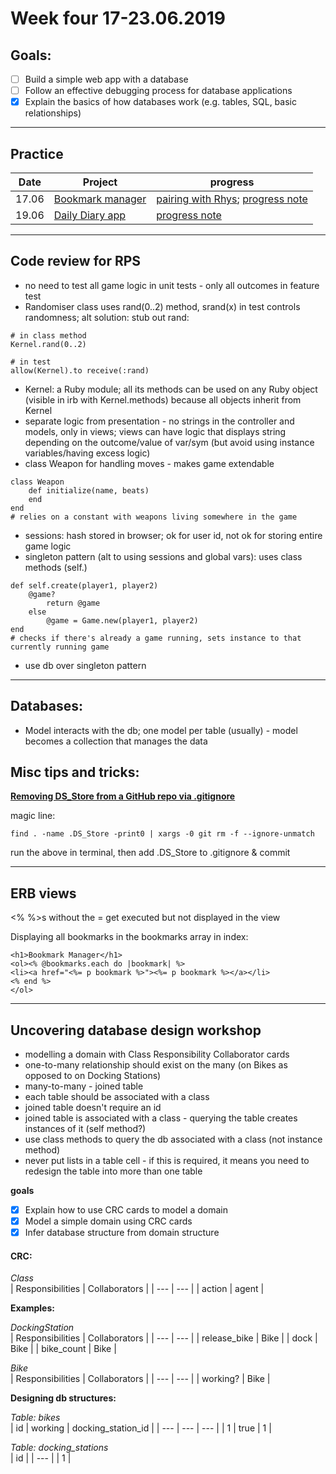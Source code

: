 # Week four 17-23.06.2019

## Goals:

- [ ] Build a simple web app with a database
- [ ] Follow an effective debugging process for database applications
- [x] Explain the basics of how databases work (e.g. tables, SQL, basic relationships)

---  

## Practice

Date | Project | progress
--- | --- | ---
17.06 | [Bookmark manager](https://github.com/aniasobo/bookmark-challenge) | [pairing with Rhys](https://github.com/aniasobo/portfolio/blob/master/feedback/feedback%20from%20Rhys.md); [progress note](https://github.com/aniasobo/portfolio/blob/master/challenges/bookmark-manager.md)
19.06 | [Daily Diary app](https://github.com/aniasobo/daily-diary-app) | [progress note](https://github.com/aniasobo/portfolio/blob/master/challenges/daily-diary.md) 

---  

## Code review for RPS  

- no need to test all game logic in unit tests - only all outcomes in feature test
- Randomiser class uses rand(0..2) method, srand(x) in test controls randomness; alt solution: stub out rand:

```
# in class method
Kernel.rand(0..2)

# in test
allow(Kernel).to receive(:rand)
```

- Kernel: a Ruby module; all its methods can be used on any Ruby object (visible in irb with Kernel.methods) because all objects inherit from Kernel
- separate logic from presentation - no strings in the controller and models, only in views; views can have logic that displays string depending on the outcome/value of var/sym (but avoid using instance variables/having excess logic)
- class Weapon for handling moves - makes game extendable

```
class Weapon
	def initialize(name, beats)
	end 
end
# relies on a constant with weapons living somewhere in the game
```

- sessions: hash stored in browser; ok for user id, not ok for storing entire game logic
- singleton pattern (alt to using sessions and global vars): uses class methods (self.)

```
def self.create(player1, player2)
	@game?
		return @game
	else
		@game = Game.new(player1, player2)
end
# checks if there's already a game running, sets instance to that currently running game
```

- use db over singleton pattern

---

## Databases:

- Model interacts with the db; one model per table (usually) - model becomes a collection that manages the data

## Misc tips and tricks:

**[Removing DS_Store from a GitHub repo via .gitignore](https://stackoverflow.com/questions/107701/how-can-i-remove-ds-store-files-from-a-git-repository)**

magic line:

```
find . -name .DS_Store -print0 | xargs -0 git rm -f --ignore-unmatch
```

run the above in terminal, then add .DS_Store to .gitignore & commit

---

## ERB views

<% %>s without the = get executed but not displayed in the view

Displaying all bookmarks in the bookmarks array in index:

```
<h1>Bookmark Manager</h1>
<ol><% @bookmarks.each do |bookmark| %>
<li><a href="<%= p bookmark %>"><%= p bookmark %></a></li>
<% end %>
</ol>
```

---

## Uncovering database design workshop

- modelling a domain with Class Responsibility Collaborator cards
- one-to-many relationship should exist on the many (on Bikes as opposed to on Docking Stations)
- many-to-many - joined table
- each table should be associated with a class
- joined table doesn't require an id
- joined table is associated with a class - querying the table creates instances of it (self method?)
- use class methods to query the db associated with a class (not instance method)
- never put lists in a table cell - if this is required, it means you need to redesign the table into more than one table

**goals**

- [x] Explain how to use CRC cards to model a domain
- [x] Model a simple domain using CRC cards
- [x] Infer database structure from domain structure

#### CRC:

_Class_  
| Responsibilities | Collaborators | 
| --- | --- | 
| action | agent |

**Examples:**  

_DockingStation_  
| Responsibilities | Collaborators | 
| --- | --- | 
| release_bike | Bike |
| dock | Bike |
| bike_count | Bike |


_Bike_  
| Responsibilities | Collaborators | 
| --- | --- | 
| working? | Bike | 

**Designing db structures:**

_Table: bikes_  
| id | working | docking_station_id |
| --- | --- | --- |
| 1 | true | 1 |


_Table: docking_stations_  
| id | 
| --- | 
| 1 | 

